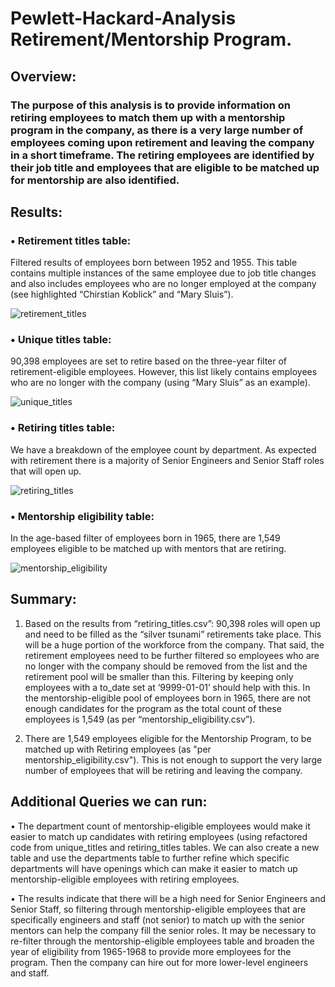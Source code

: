# Pewlett-Hackard-Analysis Retirement/Mentorship Program.
## Overview: 
### The purpose of this analysis is to provide information on retiring employees to match them up with a mentorship program in the company, as there is a very large number of employees coming upon retirement and leaving the company in a short timeframe. The retiring employees are identified by their job title and employees that are eligible to be matched up for mentorship are also identified.

## Results:
### •	Retirement titles table: 
  Filtered results of employees born between 1952 and 1955. This table contains multiple instances of the same employee due to job title changes and also includes employees        who are no longer employed at the company (see highlighted “Chirstian Koblick” and “Mary Sluis”).

![retirement_titles](https://user-images.githubusercontent.com/74624855/129448788-b44bd453-b212-4be0-93bf-3fc603b768e2.png)

### •	Unique titles table: 
  90,398 employees are set to retire based on the three-year filter of retirement-eligible employees. However, this list likely contains employees who are no longer with the      company (using “Mary Sluis” as an example).

![unique_titles](https://user-images.githubusercontent.com/74624855/129448805-c26bf109-4240-4815-b0b1-14eb7e8740c3.png)

### •	Retiring titles table: 
  We have a breakdown of the employee count by department. As expected with retirement there is a majority of Senior Engineers and Senior Staff roles that will open up.

![retiring_titles](https://user-images.githubusercontent.com/74624855/129448814-ecb62f7b-46f1-4d35-9c29-11120aa5a67a.png)

### •	Mentorship eligibility table: 
  In the age-based filter of employees born in 1965, there are 1,549 employees eligible to be matched up with mentors that are retiring.

![mentorship_eligibility](https://user-images.githubusercontent.com/74624855/129448820-638e09b0-64b0-4924-9e55-726bfc50132a.png)

## Summary: 
1.	Based on the results from “retiring_titles.csv”:  90,398 roles will open up and need to be filled as the “silver tsunami” retirements take place. This will be a huge           portion of the workforce from the company. That said, the retirement employees need to be further filtered so employees who are no longer with the company should be removed     from the list and the retirement pool will be smaller than this. Filtering by keeping only employees with a to_date set at ‘9999-01-01’ should help with this. In the           mentorship-eligible pool of employees born in 1965, there are not enough candidates for the program as the total count of these employees is 1,549 (as per                       “mentorship_eligibility.csv”).

2.	There are 1,549 employees eligible for the Mentorship Program, to be matched up with Retiring employees (as "per mentorship_eligibility.csv"). This is not enough to support     the very large number of employees that will be retiring and leaving the company.

## Additional Queries we can run: 
•	The department count of mentorship-eligible employees would make it easier to match up candidates with retiring employees (using refactored code from unique_titles and         retiring_titles tables. We can also create a new table and use the departments table to further refine which specific departments will have openings which can make it easier   to match up mentorship-eligible employees with retiring employees.

•	The results indicate that there will be a high need for Senior Engineers and Senior Staff, so filtering through mentorship-eligible employees that are specifically engineers   and staff (not senior) to match up with the senior mentors can help the company fill the senior roles. It may be necessary to re-filter through the mentorship-eligible         employees table and broaden the year of eligibility from 1965-1968 to provide more employees for the program. Then the company can hire out for more lower-level engineers and   staff.
